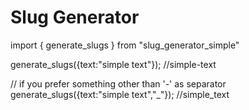 
# Slug Generator
import { generate_slugs } from "slug_generator_simple"

generate_slugs({text:"simple text"}); //simple-text
 
// if you prefer something other than '-' as separator
    generate_slugs({text:"simple text","_"}); //simple_text
